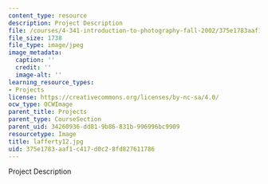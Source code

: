 ```yaml
---
content_type: resource
description: Project Description
file: /courses/4-341-introduction-to-photography-fall-2002/375e1783aaf1c417d0c28fd827611786_lafferty12.jpg
file_size: 1738
file_type: image/jpeg
image_metadata:
  caption: ''
  credit: ''
  image-alt: ''
learning_resource_types:
- Projects
license: https://creativecommons.org/licenses/by-nc-sa/4.0/
ocw_type: OCWImage
parent_title: Projects
parent_type: CourseSection
parent_uid: 34260936-dd81-9b86-831b-996996bc9909
resourcetype: Image
title: lafferty12.jpg
uid: 375e1783-aaf1-c417-d0c2-8fd827611786
---
```

Project Description